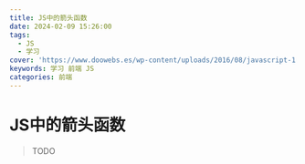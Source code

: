 ```yaml
---
title: JS中的箭头函数
date: 2024-02-09 15:26:00
tags:
  - JS
  - 学习
cover: 'https://www.doowebs.es/wp-content/uploads/2016/08/javascript-1.png'
keywords: 学习 前端 JS
categories: 前端
---
```


# JS中的箭头函数

> TODO
